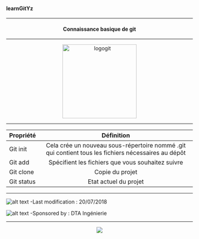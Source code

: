 #### learnGitYz
***
<h4 align="center">
	Connaissance basique de git
</h4>


***
<p align="center">
 <img src="/images/git-logo.jpg" height="200px" alt="logogit">
</p>

***

| Propriété        | Définition    
| ------------- |:-------------:|
| Git init      | Cela crée un nouveau sous-répertoire nommé .git qui contient tous les fichiers nécessaires au dépôt | 
| Git add     | Spécifient les fichiers que vous souhaitez suivre    | 
| Git clone | Copie du projet      | 
| Git status | Etat actuel du projet      | 


***


![alt text](/images/icones/heure.png  "Last modification :20/07/2018" )
 -Last modification : 20/07/2018 


![alt text](/images/icones/dta.png  "Last modification :20/07/2018" )
 -Sponsored by : DTA Ingénierie


***
<p align="center">
	<img src="https://media.giphy.com/media/hsqTki3l13fYA/giphy.gif" >
</p>
